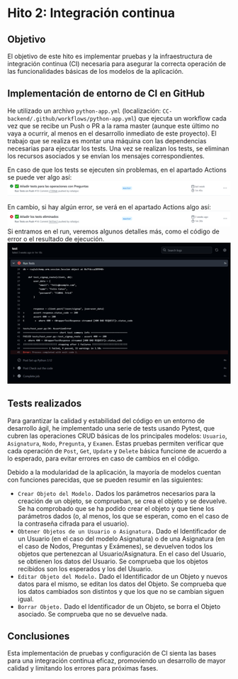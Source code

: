 # Hito 2: Integración continua

## Objetivo
El objetivo de este hito es implementar pruebas y la infraestructura de integración continua (CI) necesaria para asegurar la correcta operación de las funcionalidades básicas de los modelos de la aplicación.

## Implementación de entorno de CI en GitHub
He utilizado un archivo `python-app.yml` (localización: `CC-backend/.github/workflows/python-app.yml`) que ejecuta un workflow cada vez que se recibe un Push o PR a la rama master (aunque este último no vaya a ocurrir, al menos en el desarrollo inmediato de este proyecto). El trabajo que se realiza es montar una máquina con las dependencias necesarias para ejecutar los tests. Una vez se realizan los tests, se eliminan los recursos asociados y se envían los mensajes correspondientes.

En caso de que los tests se ejecuten sin problemas, en el apartado Actions se puede ver algo así: 
![goodTestsAction.png](goodTestsAction.png)

En cambio, si hay algún error, se verá en el apartado Actions algo así:
![badTestsAction .png](badTestsAction.png)
Si entramos en el run, veremos algunos detalles más, como el código de error o el resultado de ejecución.
![img.png](badTestsActionExtended.png)

## Tests realizados
Para garantizar la calidad y estabilidad del código en un entorno de desarrollo ágil, 
he implementado una serie de tests usando Pytest, que cubren las operaciones CRUD básicas de 
los principales modelos: `Usuario`, `Asignatura`, `Nodo`, `Pregunta`, y `Examen`. Estas pruebas 
permiten verificar que cada operación de `Post`, `Get`, `Update` y `Delete` básica 
funcione de acuerdo a lo esperado, para evitar errores en caso de cambios en el código.

Debido a la modularidad de la aplicación, la mayoría de modelos cuentan con funciones parecidas,
que se pueden resumir en las siguientes:
   - `Crear Objeto del Modelo.` Dados los parámetros necesarios para la creación de un objeto, se comprueban, 
      se crea el objeto y se devuelve. Se ha comprobado que se ha podido crear el objeto y que tiene los parámetros dados
     (o, al menos, los que se esperan, como en el caso de la contraseña cifrada para el usuario).
   - `Obtener Objetos de un Usuario o Asignatura.` Dado el Identificador de un Usuario (en el caso del modelo Asignatura)
     o de una Asignatura (en el caso de Nodos, Preguntas y Exámenes), se devuelven todos los objetos que pertenezcan al
     Usuario/Asignatura. En el caso del Usuario, se obtienen los datos del Usuario. Se comprueba que los objetos recibidos
     son los esperados y los del Usuario.
   - `Editar Objeto del Modelo.` Dado el Identificador de un Objeto y nuevos datos para el mismo, se editan los datos
   del Objeto. Se comprueba que los datos cambiados son distintos y que los que no se cambian siguen igual. 
   - `Borrar Objeto.` Dado el Identificador de un Objeto, se borra el Objeto asociado. Se comprueba que no se devuelve nada.

## Conclusiones
Esta implementación de pruebas y configuración de CI sienta las bases para una integración continua eficaz, promoviendo 
un desarrollo de mayor calidad y limitando los errores para próximas fases.
